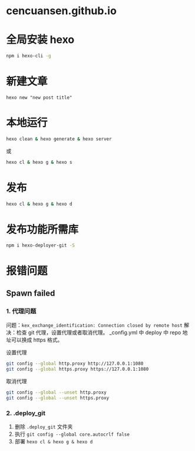 # cencuansen.github.io

# 全局安装 hexo

```bash
npm i hexo-cli -g
```

# 新建文章

```
hexo new "new post title"
```

# 本地运行

```bash
hexo clean & hexo generate & hexo server
```

或

```bash
hexo cl & hexo g & hexo s
```

# 发布

```bash
hexo cl & hexo g & hexo d
```

# 发布功能所需库

```bash
npm i hexo-deployer-git -S
```

# 报错问题

## Spawn failed

### 1. 代理问题

问题：`kex_exchange_identification: Connection closed by remote host`
解决：检查 git 代理，设置代理或者取消代理。
\_config.yml 中 deploy 中 repo 地址可以换成 https 格式。

设置代理

```bash
git config --global http.proxy http://127.0.0.1:1080
git config --global https.proxy https://127.0.0.1:1080
```

取消代理

```bash
git config --global --unset http.proxy
git config --global --unset https.proxy
```

### 2. .deploy_git

1. 删除 `.deploy_git` 文件夹
2. 执行 `git config --global core.autocrlf false`
3. 部署 `hexo cl & hexo g & hexo d`
